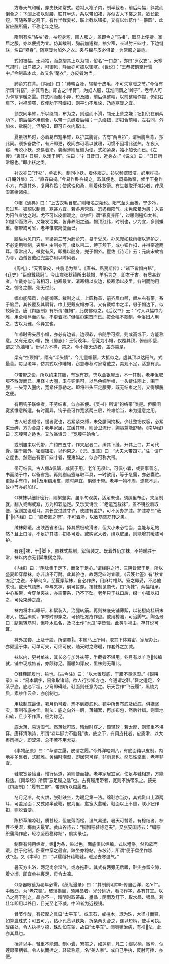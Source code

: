 <!-- { "loadSidebar": true } -->
　　方春天气和暖，穿夹袄如常式。若衬入袍子内，制半截者，前后两幅，斜裁而倒合之；下阔上狭以就腰，联其半边，系以带如裙，亦似古人下裳之意，欲长欲短，可随系带之高下。有作半截夏衫，联上截以钮扣，又有以纱葛作“一箍圆”，此皆应酬所需，不称老年之服。

　　隋制有名“貉袖”者，袖短身短，圉人服之，盖即今之“马褂”，取马上便捷。家居之服，亦以便捷为宜。仿其裁制，胸前加短襟，袖少窄，长过肘三四寸，下边缝联，名曰“紧身”，随寒暖为加外之衣。夹与棉与皮必俱备，为常服之最适。

　　式如被幅，无两袖，而总摺其上以为领，俗名“一口总”，亦曰“罗汉衣”。天寒气肃时，出户披之，可御风，静坐亦可披以御寒。《世说》：“王恭披鹤氅行雪中。”今制盖本此，故又名“氅衣”，办皮者为当。

　　肺俞穴在背。《内经》曰：“肺朝百脉，输精于皮毛，不可失寒暖之节。”今俗有所谓“背搭”，护其背也，即古之“半臂”，为妇人服，江淮间谓之“绰子”，老年人可为乍寒乍暖之需。其式同而制小异，短及腰，前后俱整幅，以前整幅作襟，仍扣右肩下，衬襟须窄，仅使肋下可缀扣，则平匀不堆垛，乃适寒暖之宜。

　　领衣同半臂，所以缀领，布为之，则涩而不滑，领无上耸之嫌；钮扣仍在前两肋下，前后幅不用缉合，以带一头缝着后幅；一头缀钮，即扣合前幅，左右同，外加衣，欲脱时，但解扣，即可自衣内取出。

　　夏虽极热时，必着葛布短半臂，以护其胸背。古有“两当衫”，谓当胸当背，亦此间。须多备数件，有汗即更，晚间亦可着以就寝，习惯不因增此遂热。冬夜入寝，毋脱小袄，恐易着冷。装绵薄则反侧为便。式如紧身，袖小加长而已。《左传》“衷其衤日服，以戏于朝”。注曰：“衤日音日，近身衣。”《说文》曰：“日日所常服也。”即小袄之类。

　　衬衣亦曰“汗衫”，单衣也，制同小袄，着体服之。衫以频浣取洁，必用杵捣。《升庵外集》云：“直舂曰捣。”今易作卧杵捣之，取其便也。既捣微浆，候半干叠作小方，布裹其外，复用杵捣；使浆性和柔，则着体软滑。有生姜取汗浣衫者，疗风湿寒嗽诸疾。

　　○帽《通典》曰：“上古衣毛冒皮。”则帽名之始也。阳气至头而极，宁少冷，毋过热。狐貂以制帽，寒甚方宜。若冬月常戴。恐遏抑阳气。未免眩晕为患；入春为阳气宣达之时。尤不可以皮帽暖之。《内经》谓“春夏养阳”，过暖则遏抑太甚。如遏抑而致汗，又嫌发泄矣，皆非养阳之道。帽顶红纬，时制也，少为宜，多则嫌重。帽带或可省，老年惟取简便而已。

　　脑后为风门穴，脊梁第三节为肺俞穴，易于受风。办风兜如毯雨帽以遮护之，不必定用毯制，夹层衤由制亦可。缀以带二，缚于颔下，或小钮作扣，并得密遮两耳。家常出入，微觉有风，即携以随身，兜于帽外。瞿佑《诗话》云：元废宋故宫为寺，西僧皆戴红兜盖亦用以障风者。

　　《周礼》：“天官掌皮，共毳毛为毯”。《唐书。黠戛斯传》：“诸下皆帽白毯”。《辽史》“臣僚戴毯冠”。今山左张秋镇所出毯帽，羊毛为之，即本于古。有质甚软者，乍戴亦似与首相习，初寒最宜，渐寒镶以皮边，极寒添以皮里，各制而酌用之。御冬之帽，殆无过此。

　　幅巾能障风，亦能御寒。裁制之式，上圆称首，前齐眉巾额，额左右有带，系于脑后，其长覆及其肩背，巾上更戴皮帽亦可。又有截幅巾之半，缀于帽边下，似较简便。唐《舆服制》有所谓“帷帽”，此仿佛似之。《后汉书》云：“时人以幅巾为雅，用全幅皂而向后，不更着冠。”但幅巾束首而已。按全幅不裁制，今俗妇人用之，古以为雅，今异宜也。

　　乍凉时需夹层小帽，亦必有边者。边须软，令随手可摺，则或高或下，方能称意。又有无边小帽，按《蜀志》：王衍晚年，俗竞为小帽，仅覆其顶，俯首即堕，谓之“危脑帽”。衍以为不祥，禁之。今小帽无边者，盖亦类是。

　　梁有“空顶帽”，隋有“半头帻”，今儿童帽箍，大抵似之。虚其顶以达阳气，式最善。每见老年，仿其式以作睡帽，窃意春秋时家常戴之，美观不足，适意有余。

　　○带带之设，所以约束其服，有宽有狭，饰以金银犀玉，不一其制，老年但取服不散漫而已。用径寸大圈，玉与铜俱可，以皂色绸半幅，一头缝住圈上，围于腰，一头穿入圈内，宽紧任意勒之。即将带头压定腰旁，既无结束之劳，又得解脱之便。

　　有用钩子联络者，不劳结束，似亦甚便。《吴书》所谓“钩络带”类是。但腰间宽紧惟意所适，有时而异，钩子虽可作宽紧两三层，终难恰当，未为适意之用。

　　古人轻裘缓带，缓者宽也，若紧紧束缚，未免腰间拘板。少壮整饬仪容，必紧束垂绅，方为合度；老年家居，宜缓其带，则营卫流行，胸膈兼能舒畅。《南华经》曰：忘腰带之适也。又放翁诗云：“宽腰午饷余”。

　　或制腰束以代带，广约四五寸，作夹层者二。缉其下缝，开其上口，并可代囊。围于服外，密缀钮扣，以约束之。《记。玉藻》曰：“大夫大带四寸。”注：谓广之度也。然则古有带广四寸者，腰束如之，似亦可称大带。

　　带可结佩，古人佩Δ佩砺，咸资于用。老年无须此，可佩小囊，或要事善忘，书而纳于中，以备省览。再则剔齿签与取耳具，一时欲用，等于急需，亦必囊贮。更擦手有巾，用及用绸用皮，随时异宜，俱佩于带。老年一物不周，遂觉不适，故小节亦必加详。

　　○袜袜以细针密行，则絮坚实，虽平匀观美，适足未也。须绸里布面，夹层制就，翻入或绵或絮，方为和软适足。又乐天诗云：“老遣宽裁袜”，盖不特脱着取便，宽则加温暖耳。其长宜过膝寸许，使膝有盖护，可不另办护膝。护膝亦曰“蔽”，《内经》曰：“膝者筋之府”，不可着冷，以致筋挛筋转之患。

　　绒袜颇暖，出陕西省者佳。择其质极软滑者，但大小未必恰当，岂能与足帖然？且上口薄，不足护其膝，初冬可着。或购宽大者，缉以皮里，则能增其暖膝可护。

　　有连袜，于脚下，照袜式裁制，絮薄装之。既着外仍加袜，不特暖胜于常，袜以内亦无脚堆摺之弊。

　　《内经》曰：“阴脉集于足下，而聚于足心。”谓经脉之行，三阴皆起于足，所以盛夏即穿厚袜，亦非热不可耐。此其验也，故两足四时宜暖。《云笈七签》有“秋宜冻足”之说，不解何义。至夏穿絮袜，自必作热，用麻片椎熟，寮之即妥，不必他求也。或天气烦热，单与夹袜，俱可暂穿。按袜制见商代，曰“角袜”，两幅相承，中心系带，今穿单夹袜，亦需带系，乃不下坠。老年只于袜口后，缀一小钮以扣之，可免束缚之痕。

　　袜内将木瓜曝研，和絮装入，治腿转筋。再则袜底先铺薄絮，以花椒肉桂研末渗入，然后缉就，乍寒时即穿之，可预杜冻疮作患。或用樟脑，可治脚气。陶弘景曰：腿患转筋时，但呼木瓜名，及书土作“木瓜”字皆验。此类乎祝由，存其说可耳。

　　袜外加套，上及于股，所谓套。本属马上所用，取其下体紧密，家居办此，亦颇适于体。可单可夹，可绵可皮，随天时之寒暖，作套外之加减。

　　袜以内，更衬单袜，其长必与加外袜等，半截者不堪用。冬月有以羊毛线编就，铺中现成售者，亦颇称足。而暖如穿皮，里袜则无藉此。

　　○鞋鞋即履也，舄也。《古今注》曰：“以木置履底，干腊不畏泥湿。”《辍耕录》曰：“舄本鹊字，舄象取诸鹊，欲人行步知方也，今通谓之鞋。”鞋之适足，全系乎底，底必平坦，少弯即碍趾，鞋面则任意为之。乐天尝作“飞云履”，黑绫为质，素纱作云朵，亦创制也。

　　用毯制底最佳，暑月仍可着，热不到脚底也。铺中所售布底及纸底，俱嫌坚实，家制布底亦佳。制法：底之向外一层，薄铺絮，再加布包，然后针缉。则着地和软，且步不作声，极为称足。

　　底太薄，易透湿气。然薄犹可取，晴燥时穿之，颇轻软；若太厚，则坚重不堪穿。唐释清珙诗，所谓“老年脚力不胜鞋”也。底之下，有用皮托者，皮质滑，以大枣肉擦之，即涩滞，总不若不用尤妥。

　　《事物纪原》曰：“草谓之屦，皮谓之履。”今外洋哈刺八，有底面纯以皮制，内地亦多售者，式颇雅。黄梅时潮湿，即居常可穿，非雨具也。然质性坚重，老年非宜。

　　鞋取宽紧恰当。惟行远道，紧则便而捷。老年家居宜宽，使足与鞋相忘，方能稳适。《南华经》所谓“忘足履之适”也。古有履用带者，宽则不妨带系之。按元《舆服制》：“履有二带”，带即所以绾履者。

　　冬月足冷，勿火烘，脱鞋趺坐，为暖足第一法。绵鞋亦当办，其式鞋口上添两耳，可盖足面；又式如半截靴，皮为里，愈宽大愈暖，鞋面以上不缝，联小钮作扣，则脱着便。

　　陈桥草编凉鞋，质甚轻，但底薄而松，湿气易透，暑天可暂着。有棕结者，棕性不受湿，梅雨天最宜。黄山谷诗云：“桐帽棕鞋称老夫”，又张安国诗云：“编棕织蒲绳作底，轻凉坚密稳称趾”，俱实录也。

　　制鞋有纯用绵者，绵为条，染以色，面底俱以绵编。式以粗俗，然和软而暖，胜于他制。卧室中穿之最宜，趺坐亦稳帖。东坡诗，所谓“便于盘坐作跏趺”也。又《本草》曰：“以糯稻杆藉靴鞋，暖足去寒湿气。”

　　暑天方出浴，两足尚余湿气，或办拖鞋。其式有两旁无后跟，鞋尖亦留空隙，着少顷，即宜单袜裹足，毋令太凉。

　　○杂器眼镜为老年必需，《蔗庵漫录》曰：“其制前明中叶传自西洋，名‘’”。中微凸，为“老花镜”。玻璃损目，须用晶者。光分远近，看书作字，各有其宜。以凸之高下别之。晶亦不一，晴明时取茶晶、墨晶；阴雨及灯下，取水晶、银晶。若壮年即用以养目，目光至老不减。中凹者为近视镜。

　　骨节作酸，有按摩之具曰“太平车”。或玉石，或檀木，琢为珠，大径寸而匾，如算盘珠式；可五可六，钻小孔贯以铁条，折条两头合之，连以短柄，使手可执。酸痛处，令人执柄ソ捺，珠动如车轮，故曰“太平车”。闻喇嘛治病，有推法，此亦其具也。

　　捶背以手，轻重不能调。制小囊，絮实之，如莲房，凡二；缀以柄，微弯，似莲房带柄者。令人执而捶之，轻软称意，名“美人拳”。或自己手执，反肘可捶，亦便。

